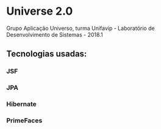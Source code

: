 # Universe 2.0
Grupo Aplicação Universo, turma Unifavip - Laboratório de Desenvolvimento de Sistemas - 2018.1
## Tecnologias usadas: 
### JSF
### JPA
### Hibernate
### PrimeFaces
